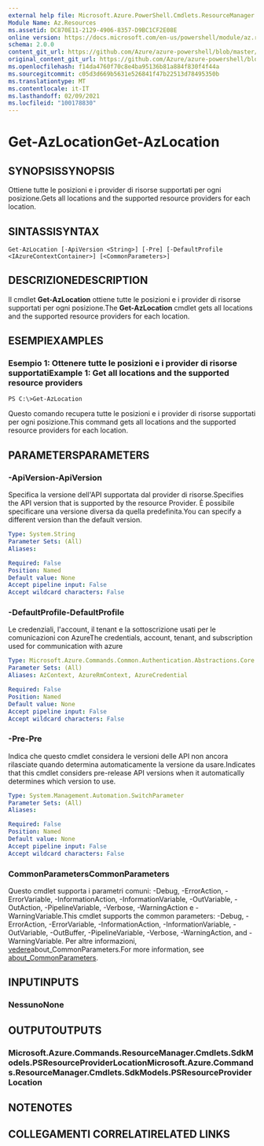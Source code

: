 ```yaml
---
external help file: Microsoft.Azure.PowerShell.Cmdlets.ResourceManager.dll-Help.xml
Module Name: Az.Resources
ms.assetid: DC870E11-2129-4906-8357-D9BC1CF2E08E
online version: https://docs.microsoft.com/en-us/powershell/module/az.resources/get-azlocation
schema: 2.0.0
content_git_url: https://github.com/Azure/azure-powershell/blob/master/src/Resources/Resources/help/Get-AzLocation.md
original_content_git_url: https://github.com/Azure/azure-powershell/blob/master/src/Resources/Resources/help/Get-AzLocation.md
ms.openlocfilehash: f14da4760f70c8e4ba95136b81a884f830f4f44a
ms.sourcegitcommit: c05d3d669b5631e526841f47b22513d78495350b
ms.translationtype: MT
ms.contentlocale: it-IT
ms.lasthandoff: 02/09/2021
ms.locfileid: "100178830"
---
```

# <span data-ttu-id="3cc26-101">Get-AzLocation</span><span class="sxs-lookup"><span data-stu-id="3cc26-101">Get-AzLocation</span></span>

## <span data-ttu-id="3cc26-102">SYNOPSIS</span><span class="sxs-lookup"><span data-stu-id="3cc26-102">SYNOPSIS</span></span>
<span data-ttu-id="3cc26-103">Ottiene tutte le posizioni e i provider di risorse supportati per ogni posizione.</span><span class="sxs-lookup"><span data-stu-id="3cc26-103">Gets all locations and the supported resource providers for each location.</span></span>

## <span data-ttu-id="3cc26-104">SINTASSI</span><span class="sxs-lookup"><span data-stu-id="3cc26-104">SYNTAX</span></span>

```
Get-AzLocation [-ApiVersion <String>] [-Pre] [-DefaultProfile <IAzureContextContainer>] [<CommonParameters>]
```

## <span data-ttu-id="3cc26-105">DESCRIZIONE</span><span class="sxs-lookup"><span data-stu-id="3cc26-105">DESCRIPTION</span></span>
<span data-ttu-id="3cc26-106">Il cmdlet **Get-AzLocation** ottiene tutte le posizioni e i provider di risorse supportati per ogni posizione.</span><span class="sxs-lookup"><span data-stu-id="3cc26-106">The **Get-AzLocation** cmdlet gets all locations and the supported resource providers for each location.</span></span>

## <span data-ttu-id="3cc26-107">ESEMPI</span><span class="sxs-lookup"><span data-stu-id="3cc26-107">EXAMPLES</span></span>

### <span data-ttu-id="3cc26-108">Esempio 1: Ottenere tutte le posizioni e i provider di risorse supportati</span><span class="sxs-lookup"><span data-stu-id="3cc26-108">Example 1: Get all locations and the supported resource providers</span></span>
```
PS C:\>Get-AzLocation
```

<span data-ttu-id="3cc26-109">Questo comando recupera tutte le posizioni e i provider di risorse supportati per ogni posizione.</span><span class="sxs-lookup"><span data-stu-id="3cc26-109">This command gets all locations and the supported resource providers for each location.</span></span>

## <span data-ttu-id="3cc26-110">PARAMETERS</span><span class="sxs-lookup"><span data-stu-id="3cc26-110">PARAMETERS</span></span>

### <span data-ttu-id="3cc26-111">-ApiVersion</span><span class="sxs-lookup"><span data-stu-id="3cc26-111">-ApiVersion</span></span>
<span data-ttu-id="3cc26-112">Specifica la versione dell'API supportata dal provider di risorse.</span><span class="sxs-lookup"><span data-stu-id="3cc26-112">Specifies the API version that is supported by the resource Provider.</span></span>
<span data-ttu-id="3cc26-113">È possibile specificare una versione diversa da quella predefinita.</span><span class="sxs-lookup"><span data-stu-id="3cc26-113">You can specify a different version than the default version.</span></span>

```yaml
Type: System.String
Parameter Sets: (All)
Aliases:

Required: False
Position: Named
Default value: None
Accept pipeline input: False
Accept wildcard characters: False
```

### <span data-ttu-id="3cc26-114">-DefaultProfile</span><span class="sxs-lookup"><span data-stu-id="3cc26-114">-DefaultProfile</span></span>
<span data-ttu-id="3cc26-115">Le credenziali, l'account, il tenant e la sottoscrizione usati per le comunicazioni con Azure</span><span class="sxs-lookup"><span data-stu-id="3cc26-115">The credentials, account, tenant, and subscription used for communication with azure</span></span>

```yaml
Type: Microsoft.Azure.Commands.Common.Authentication.Abstractions.Core.IAzureContextContainer
Parameter Sets: (All)
Aliases: AzContext, AzureRmContext, AzureCredential

Required: False
Position: Named
Default value: None
Accept pipeline input: False
Accept wildcard characters: False
```

### <span data-ttu-id="3cc26-116">-Pre</span><span class="sxs-lookup"><span data-stu-id="3cc26-116">-Pre</span></span>
<span data-ttu-id="3cc26-117">Indica che questo cmdlet considera le versioni delle API non ancora rilasciate quando determina automaticamente la versione da usare.</span><span class="sxs-lookup"><span data-stu-id="3cc26-117">Indicates that this cmdlet considers pre-release API versions when it automatically determines which version to use.</span></span>

```yaml
Type: System.Management.Automation.SwitchParameter
Parameter Sets: (All)
Aliases:

Required: False
Position: Named
Default value: None
Accept pipeline input: False
Accept wildcard characters: False
```

### <span data-ttu-id="3cc26-118">CommonParameters</span><span class="sxs-lookup"><span data-stu-id="3cc26-118">CommonParameters</span></span>
<span data-ttu-id="3cc26-119">Questo cmdlet supporta i parametri comuni: -Debug, -ErrorAction, -ErrorVariable, -InformationAction, -InformationVariable, -OutVariable, -OutAction, -PipelineVariable, -Verbose, -WarningAction e -WarningVariable.</span><span class="sxs-lookup"><span data-stu-id="3cc26-119">This cmdlet supports the common parameters: -Debug, -ErrorAction, -ErrorVariable, -InformationAction, -InformationVariable, -OutVariable, -OutBuffer, -PipelineVariable, -Verbose, -WarningAction, and -WarningVariable.</span></span> <span data-ttu-id="3cc26-120">Per altre informazioni, [vedere](http://go.microsoft.com/fwlink/?LinkID=113216)about_CommonParameters.</span><span class="sxs-lookup"><span data-stu-id="3cc26-120">For more information, see [about_CommonParameters](http://go.microsoft.com/fwlink/?LinkID=113216).</span></span>

## <span data-ttu-id="3cc26-121">INPUT</span><span class="sxs-lookup"><span data-stu-id="3cc26-121">INPUTS</span></span>

### <span data-ttu-id="3cc26-122">Nessuno</span><span class="sxs-lookup"><span data-stu-id="3cc26-122">None</span></span>

## <span data-ttu-id="3cc26-123">OUTPUT</span><span class="sxs-lookup"><span data-stu-id="3cc26-123">OUTPUTS</span></span>

### <span data-ttu-id="3cc26-124">Microsoft.Azure.Commands.ResourceManager.Cmdlets.SdkModels.PSResourceProviderLocation</span><span class="sxs-lookup"><span data-stu-id="3cc26-124">Microsoft.Azure.Commands.ResourceManager.Cmdlets.SdkModels.PSResourceProviderLocation</span></span>

## <span data-ttu-id="3cc26-125">NOTE</span><span class="sxs-lookup"><span data-stu-id="3cc26-125">NOTES</span></span>

## <span data-ttu-id="3cc26-126">COLLEGAMENTI CORRELATI</span><span class="sxs-lookup"><span data-stu-id="3cc26-126">RELATED LINKS</span></span>
